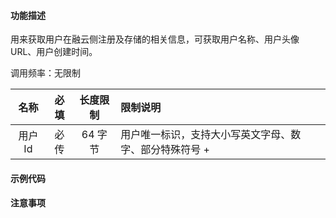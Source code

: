 #### 功能描述

用来获取用户在融云侧注册及存储的相关信息，可获取用户名称、用户头像 URL、用户创建时间。

调用频率：无限制

|名称|必填|长度限制|限制说明|
| :---------:| :---------:|:---------:| :-------|
|用户 Id|必传|64 字节|用户唯一标识，支持大小写英文字母、数字、部分特殊符号 + | = - _ 的组合方式|

#### 示例代码

#### 注意事项
